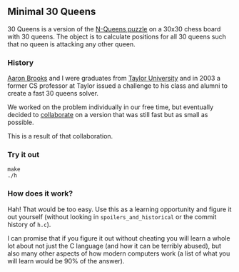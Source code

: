 ## Minimal 30 Queens

30 Queens is a version of the [N-Queens puzzle](http://en.wikipedia.org/wiki/Eight_queens_puzzle)
on a 30x30 chess board with 30 queens. The object is to calculate
positions for all 30 queens such that no queen is attacking any other
queen.


### History

[Aaron Brooks](http://github.com/abrooks) and I were graduates from
[Taylor University](http://www.taylor.edu) and in 2003 a former CS
professor at Taylor issued a challenge to his class and alumni to
create a fast 30 queens solver.

We worked on the problem individually in our free time, but eventually
decided to
[collaborate](http://en.wikipedia.org/wiki/Pair_programming) on
a version that was still fast but as small as possible.

This is a result of that collaboration.


### Try it out

    make
    ./h


### How does it work?

Hah! That would be too easy. Use this as a learning opportunity and
figure it out yourself (without looking in `spoilers_and_historical`
or the commit history of `h.c`).

I can promise that if you figure it out without cheating you will
learn a whole lot about not just the C language (and how it can be
terribly abused), but also many other aspects of how modern computers
work (a list of what you will learn would be 90% of the answer).


